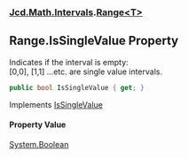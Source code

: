 ### [Jcd.Math.Intervals](Jcd.Math.Intervals.md 'Jcd.Math.Intervals').[Range&lt;T&gt;](Jcd.Math.Intervals.Range_T_.md 'Jcd.Math.Intervals.Range<T>')

## Range<T>.IsSingleValue Property

Indicates if the interval is empty:  
[0,0], [1,1] ...etc. are single value intervals.

```csharp
public bool IsSingleValue { get; }
```

Implements [IsSingleValue](Jcd.Math.Intervals.IInterval_T_.IsSingleValue.md 'Jcd.Math.Intervals.IInterval<T>.IsSingleValue')

#### Property Value
[System.Boolean](https://docs.microsoft.com/en-us/dotnet/api/System.Boolean 'System.Boolean')